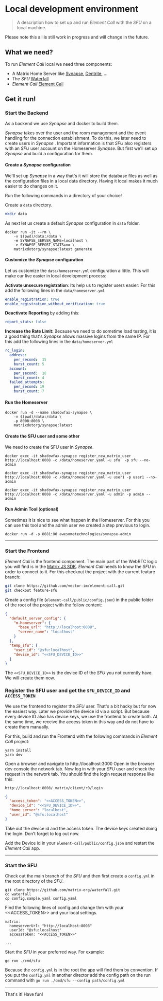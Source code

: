 # Local development environment

> A description how to set up and run _Element Call_ with the _SFU_ on a local machine.

Please note this all is still work in progress and will change in the future.

## What we need?

To run _Element Call_ local we need three components:

- A Matrix Home Server like [Synapse](https://matrix.org/docs/projects/server/synapse), [Dentrite](https://matrix.org/docs/projects/server/dendrite), ...
- The _SFU_ [Waterfall](https://github.com/matrix-org/waterfall) 
- _Element Call_ [Element Call](https://element.io/blog/introducing-native-matrix-voip-with-element-call/)

## Get it run!

### Start the Backend
As a backend we use _Synapse_ and docker to build them.

_Synapse_ takes over the user and the room management and the event handling for the connection establishment.
To do this, we later need to create users in _Synapse_ .
Important information is that _SFU_ also registers with an _SFU_ user account on the Homeserver _Synapse_.
But first we'll set up _Synapse_ and build a configuration for them. 

#### Create a _Synapse_ configuration
We'll set up _Synapse_ in a way that's it will store the database files as well as the configuration files in a local data directory.
Having it local makes it much easier to do changes on it.

Run the following commands in a directory of your choice!

Create a `data` directory.
```bash
mkdir data
```
As next let us create a default _Synapse_ configuration in `data` folder.
```shell
docker run -it --rm \
    -v $(pwd)/data:/data \
    -e SYNAPSE_SERVER_NAME=localhost \
    -e SYNAPSE_REPORT_STATS=no \
    matrixdotorg/synapse:latest generate
```

#### Customize the _Synapse_ configuration
Let us customize the `data/homeserver.yml` configuration a little.
This will make our live easier in local development process:

**Activate unsecure registration**: Its help us to register users easier:
For this add the following lines in the `data/homeserver.yml`
```yaml
enable_registration: true
enable_registration_without_verification: true
```

**Deactivate Reporting** by adding this:
```yaml
report_stats: false
```

**Increase the Rate Limit**: Because we need to do sometime load testing, it is a good thing that's _Synapse_ allows massive logins from the same IP.
For this add the following lines in the `data/homeserver.yml`
```yaml
rc_login:
  address:
    per_second:  15
    burst_count: 5
  account:
    per_second:  18
    burst_count: 4
  failed_attempts:
    per_second: 19
    burst_count: 7
```

#### Run the Homeserver

```shell
docker run -d --name shadowfax-synapse \
    -v $(pwd)/data:/data \
    -p 8008:8008 \
    matrixdotorg/synapse:latest
```

#### Create the SFU user and some other
We need to create the SFU user in _Synapse_.

```shell
docker exec -it shadowfax-synapse register_new_matrix_user http://localhost:8008 -c /data/homeserver.yaml -u sfu  -p sfu --no-admin
```
```shell
docker exec -it shadowfax-synapse register_new_matrix_user http://localhost:8008 -c /data/homeserver.yaml -u user1 -p user1 --no-admin
```
```shell
docker exec -it shadowfax-synapse register_new_matrix_user http://localhost:8008 -c /data/homeserver.yaml -u admin -p admin --admin
```

#### Run Admin Tool (optional)

Sometimes it is nice to see what happen in the Homeserver. 
For this you can use this tool and the admin user we created a step previous to login.

```shell
docker run -d -p 8081:80 awesometechnologies/synapse-admin
```

---

### Start the Frontend
_Element Call_ is the frontend component. 
The main part of the WebRTC logic you will find is in the [Matrix JS SDK](https://github.com/matrix-org/matrix-js-sdk).
_Element Call_ needs to know the _SFU_ in order to connect to it.
For this checkout the project with the current feature branch:

```bash
git clone https://github.com/vector-im/element-call.git
git checkout feature-sfu
```
Create a config file (`element-call/public/config.json`) in the public folder of the root of the project with the follow content:

```json
{
  "default_server_config": {
    "m.homeserver": {
      "base_url": "http://localhost:8008",
      "server_name": "localhost"
    }
  },
  "temp_sfu": {
    "user_id": "@sfu:localhost",
    "device_id": "<<SFU_DEVICE_ID>>"
  }
}
```

The `<<SFU_DEVICE_ID>>` is the device ID of the _SFU_ you not currently have.
We will create them now.

### Register the SFU user and get the `SFU_DEVICE_ID` and `ACCESS_TOKEN`
We use the frontend to register the _SFU_ user. 
That's a bit hacky but for now the easiest way.
Later we provide the device id via a script. 
But because every device ID also has device keys, we use the frontend to create both.
At the same time, we receive the access token in this way and do not have to create them manually.

For this, build and run the Frontend with the following commands in _Element Call_ project:

```
yarn install
yarn dev
```

Open a browser and navigate to http://localhost:3000
Open in the browser dev console the network tab.
Now log in with your _SFU_ user and check the request in the network tab.
You should find the login request response like this:
```
http://localhost:8008/_matrix/client/r0/login
```

```json
{
  "access_token": "<<ACCESS_TOKEN>>",
  "device_id": "<<SFU_DEVICE_ID>>",
  "home_server": "localhost",
  "user_id": "@sfu:localhost"
}
```

Take out the device id and the access token. 
The device keys created doing the login.
Don't forget to log out now.

Add the Device id in your `element-call/public/config.json` and restart the _Element Call_ app.

---

### Start the SFU

Check out the main branch of the _SFU_ and then first create a `config.yml` in the root directory of the _SFU_.

```
git clone https://github.com/matrix-org/waterfall.git
cd waterfall
cp config.sample.yaml config.yaml
```

Find the following lines of config and change thm with your <<ACCESS_TOKEN>> and your local settings.

```
matrix:
  homeserverUrl: "http://localhost:8008"
  userId: "@sfu:localhost"
  accessToken: "<<ACCESS_TOKEN>>"
  
...  
```

Start the _SFU_ in your preferred way. For example:

```
go run ./cmd/sfu
```

Because the `config.yml` is in the root the app will find them by convention. 
If you put the `config.yml` in another director add the config path on the run command with `go run ./cmd/sfu --config path/config.yml`

---

That's it! Have fun!
